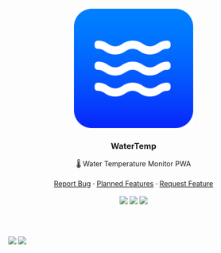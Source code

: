 <p align="center">
  <a href="https://github.com/Basicprogrammer10/NoseBot">
    <img src="https://raw.githubusercontent.com/Basicprogrammer10/WaterTemp/master/Logo.png" alt="Logo" width="240" height="240">
  </a>

  <h3 align="center">WaterTemp</h3>

<p align="center">
    🌡 Water Temperature Monitor PWA
    <br />
    <br />
    <a href="https://github.com/Basicprogrammer10/NoseBot/issues">Report Bug</a>
    ·
    <a href="https://github.com/Basicprogrammer10/WaterTemp/blob/master/todo.md">Planned Features</a>
    ·
    <a href="https://github.com/Basicprogrammer10/NoseBot/issues">Request Feature</a>
  <br><br>
  <a href="https://github.com/Basicprogrammer10/WaterTemp/actions"><img src="https://img.shields.io/github/workflow/status/Basicprogrammer10/WaterTemp/Format%20and%20Tests?label=Tests"></a>
  <a href="https://www.codefactor.io/repository/github/basicprogrammer10/watertemp"><img src="https://img.shields.io/codefactor/grade/github/Basicprogrammer10/WaterTemp?label=Code%20Quality"></a>
  <a href="#"><img src="https://img.shields.io/tokei/lines/github/Basicprogrammer10/WaterTemp?label=Total%20Lines"></a>
</p>
<br><br>

<img src="https://i.imgur.com/GFe5Rgn.png" width="49%"></img> <img src="https://i.imgur.com/POConlM.png" width="49%"></img>

